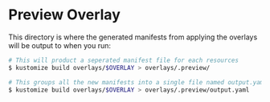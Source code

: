 # Preview Overlay

This directory is where the generated manifests from applying the overlays will be output to when you run:

```sh
# This will product a seperated manifest file for each resources
$ kustomize build overlays/$OVERLAY > overlays/.preview/

# This groups all the new manifests into a single file named output.yaml
$ kustomize build overlays/$OVERLAY > overlays/.preview/output.yaml
```
